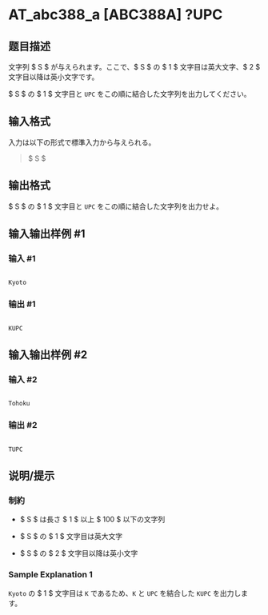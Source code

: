 # AT_abc388_a [ABC388A] ?UPC

## 题目描述

[problemUrl]: https://atcoder.jp/contests/abc388/tasks/abc388_a

文字列 $ S $ が与えられます。ここで、$ S $ の $ 1 $ 文字目は英大文字、$ 2 $ 文字目以降は英小文字です。

$ S $ の $ 1 $ 文字目と `UPC` をこの順に結合した文字列を出力してください。

## 输入格式

入力は以下の形式で標準入力から与えられる。

> $ S $

## 输出格式

$ S $ の $ 1 $ 文字目と `UPC` をこの順に結合した文字列を出力せよ。

## 输入输出样例 #1

### 输入 #1

```
Kyoto
```

### 输出 #1

```
KUPC
```

## 输入输出样例 #2

### 输入 #2

```
Tohoku
```

### 输出 #2

```
TUPC
```

## 说明/提示

### 制約

- $ S $ は長さ $ 1 $ 以上 $ 100 $ 以下の文字列
- $ S $ の $ 1 $ 文字目は英大文字
- $ S $ の $ 2 $ 文字目以降は英小文字
 
### Sample Explanation 1

`Kyoto` の $ 1 $ 文字目は `K` であるため、`K` と `UPC` を結合した `KUPC` を出力します。